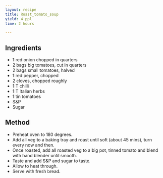 ```yaml
---
layout: recipe
title: Roast_tomato_soup
yield: 4 ppl
time: 2 hours

---
```


## Ingredients
- 1 red onion chopped in quarters
- 2 bags big tomatoes, cut in quarters
- 2 bags small tomatoes, halved
- 1 red pepper, chopped
- 2 cloves, chopped roughly
- 1 T chilli
- 1 T Italian herbs
- 1 tin tomatoes
- S&P
- Sugar

## Method
- Preheat oven to 180 degrees.
-  Add all veg to a baking tray and roast until soft (about 45 mins), turn every now and then.
- Once roasted, add all roasted veg to a big pot, tinned tomato and blend with hand blender until smooth.
- Taste and add S&P and sugar to taste. 
- Allow to heat through. 
- Serve with fresh bread. 
